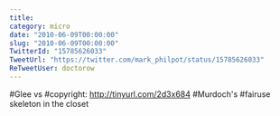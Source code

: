 ```yaml
---
title: 
category: micro
date: "2010-06-09T00:00:00"
slug: "2010-06-09T00:00:00"
TwitterId: "15785626033"
TweetUrl: "https://twitter.com/mark_philpot/status/15785626033"
ReTweetUser: doctorow
---
```


<i class="fa fa-retweet" aria-hidden="true"></i> #Glee vs #copyright:
http://tinyurl.com/2d3x684 #Murdoch's #fairuse skeleton in the closet
